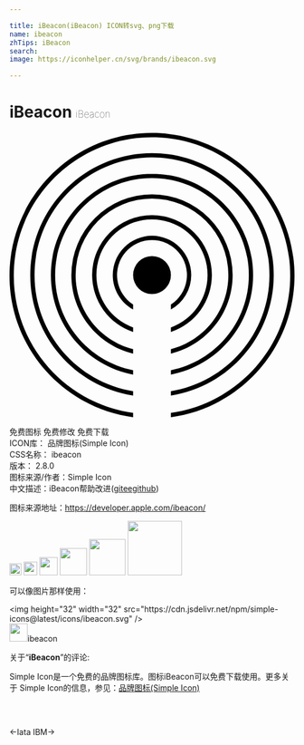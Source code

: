 ```yaml
---

title: iBeacon(iBeacon) ICON转svg、png下载
name: ibeacon
zhTips: iBeacon
search: 
image: https://iconhelper.cn/svg/brands/ibeacon.svg

---
```


# iBeacon  <small style="font-size: 60%;font-weight: 100">iBeacon</small>

<div id="svg" class="svg-wrap">
<svg role="img" viewBox="0 0 24 24" xmlns="http://www.w3.org/2000/svg"><title>iBeacon icon</title><path d="M12 .053c-6.617 0-12 5.383-12 12 0 6.077 4.541 11.113 10.408 11.894v-.364C4.741 22.804.36 17.931.36 12.053.36 5.635 5.582.413 12 .413s11.64 5.222 11.64 11.64c0 5.878-4.38 10.751-10.048 11.53v.364C19.459 23.166 24 18.13 24 12.053c0-6.617-5.383-12-12-12zm0 1.696c-5.653 0-10.251 4.598-10.251 10.25 0 5.112 3.76 9.362 8.66 10.129v-.366c-4.7-.763-8.3-4.85-8.3-9.762 0-5.454 4.437-9.89 9.891-9.89s9.891 4.436 9.891 9.89c0 4.912-3.6 8.999-8.3 9.762v.366c4.9-.767 8.66-5.017 8.66-10.128 0-5.653-4.598-10.25-10.251-10.25zm0 1.736c-4.695 0-8.515 3.82-8.515 8.515 0 4.151 2.986 7.618 6.923 8.365v-.367C6.671 19.256 3.845 15.952 3.845 12c0-4.496 3.659-8.155 8.155-8.155 4.496 0 8.154 3.659 8.154 8.155 0 3.952-2.825 7.256-6.562 7.998v.367c3.937-.747 6.923-4.214 6.923-8.365 0-4.695-3.82-8.515-8.515-8.515zm0 1.725A6.798 6.798 0 0 0 5.21 12c0 3.196 2.22 5.883 5.198 6.602v-.372C7.63 17.52 5.57 14.996 5.57 12A6.437 6.437 0 0 1 12 5.57 6.437 6.437 0 0 1 18.43 12c0 2.996-2.06 5.52-4.838 6.23v.372c2.979-.719 5.198-3.406 5.198-6.602A6.798 6.798 0 0 0 12 5.21zm0 1.749A5.047 5.047 0 0 0 6.959 12a5.05 5.05 0 0 0 3.45 4.782v-.38A4.689 4.689 0 0 1 7.318 12c0-2.58 2.1-4.68 4.681-4.68s4.68 2.1 4.68 4.68a4.689 4.689 0 0 1-3.088 4.402v.38A5.05 5.05 0 0 0 17.042 12 5.047 5.047 0 0 0 12 6.96zm0 1.737A3.308 3.308 0 0 0 8.696 12c0 1.245.692 2.33 1.712 2.894v-.42a2.943 2.943 0 1 1 3.184 0v.42A3.306 3.306 0 0 0 15.304 12 3.308 3.308 0 0 0 12 8.696zm0 1.712A1.592 1.592 0 0 0 10.408 12 1.592 1.592 0 0 0 12 13.592 1.592 1.592 0 0 0 13.592 12 1.592 1.592 0 0 0 12 10.408Z"/></svg>
</div>
<detail full-name='ibeacon'></detail>

<div class="detail-page">
<p>
<span><span class="badge-success badge">免费图标</span> <span class="badge-success badge">免费修改</span>  <span class="badge-success badge">免费下载</span> </span>
<br/>
<span>
ICON库：
<span class="badge-secondary badge">品牌图标(Simple Icon)</span> 
</span>
<br/>
<span>
CSS名称：
<span class="badge-secondary badge">ibeacon</span> 
</span>

<br/>
<span>
版本：
<span class="badge-secondary badge">2.8.0</span> 
</span>
<br/>
<span>图标来源/作者：<span class="badge-light badge">Simple Icon</span></span> 
<br/>
<span class="zh-detail">中文描述：<span class="badge-primary badge">iBeacon</span><span class="help-link"><span>帮助改进</span>(<a href="https://gitee.com/liuwave/icon-helper/edit/master/json/brands/ibeacon.json" target="_blank" rel="noopener noreferrer">gitee</a><a href="https://github.com/liuwave/icon-helper/edit/master/json/brands/ibeacon.json" target="_blank" rel="noopener noreferrer">github</a></span>)</span><br/>
</p>
</div><div class="description description alert alert-light"><p>图标来源地址：<a href="https://developer.apple.com/ibeacon/" target="_blank" rel="noopener noreferrer">https://developer.apple.com/ibeacon/</a></p></div>
<div class="alert alert-dark">
<img height="21" width="21" src="https://cdn.jsdelivr.net/npm/simple-icons@latest/icons/ibeacon.svg" />
<img height="24" width="24" src="https://cdn.jsdelivr.net/npm/simple-icons@latest/icons/ibeacon.svg" />
<img height="32" width="32" src="https://cdn.jsdelivr.net/npm/simple-icons@latest/icons/ibeacon.svg" />
<img height="48" width="48" src="https://cdn.jsdelivr.net/npm/simple-icons@latest/icons/ibeacon.svg" />
<img height="64" width="64" src="https://cdn.jsdelivr.net/npm/simple-icons@latest/icons/ibeacon.svg" />
<img height="96" width="96" src="https://cdn.jsdelivr.net/npm/simple-icons@latest/icons/ibeacon.svg" />

</div>
<div>
  <p>可以像图片那样使用：    
  </p>
  <div class="alert alert-primary" style="font-size: 14px">
    &lt;img height="32" width="32" src="https://cdn.jsdelivr.net/npm/simple-icons@latest/icons/ibeacon.svg" /&gt;
    <copy-btn content='<img height="32" width="32" src="https://cdn.jsdelivr.net/npm/simple-icons@latest/icons/ibeacon.svg" />'></copy-btn>
  </div>
  <div class="alert alert-secondary">
    <img height="32" width="32" src="https://cdn.jsdelivr.net/npm/simple-icons@latest/icons/ibeacon.svg" />ibeacon
    <copy-btn content="ibeacon" btn-title="复制图标名称"></copy-btn>
  </div>
</div>
<div class="icon-detail__container">
<p>关于“<b>iBeacon</b>”的评论:</p>
</div>
<Vssue title="关于“iBeacon”的评论" />
<div><p>Simple Icon是一个免费的品牌图标库。图标iBeacon可以免费下载使用。更多关于  Simple Icon的信息，参见：<a target="_blank" href="https://iconhelper.cn/brands.html">品牌图标(Simple Icon)</a>
</p></div>


<div style="padding:2rem 0 " class="page-nav"><p class="inner"><span class="prev">←<router-link to="/icon/iata.html">Iata</router-link></span> <span class="next"><router-link to="/icon/ibm.html">IBM</router-link>→</span></p></div>
